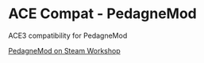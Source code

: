 # ACE Compat - PedagneMod
ACE3 compatibility for PedagneMod

[PedagneMod on Steam Workshop](https://steamcommunity.com/sharedfiles/filedetails/?id=853934161)
